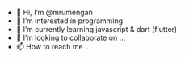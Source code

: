 - 👋 Hi, I’m @mrumengan
- 👀 I’m interested in programming
- 🌱 I’m currently learning javascript & dart (flutter)
- 💞️ I’m looking to collaborate on ...
- 📫 How to reach me ...

<!---
mrumengan/mrumengan is a ✨ special ✨ repository because its `README.md` (this file) appears on your GitHub profile.
You can click the Preview link to take a look at your changes.
--->
